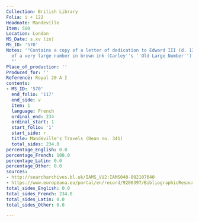 ```yaml
---
Collection: British Library
Folia: i + 122
Headnote: Mandeville
Item: 580
Location: London
MS_Date: s.xv (in)
MS_ID: '570'
Notes: '"Contains a copy of a letter of dedication to Edward III (d. 1377). ?Shelfmark
  of a very large number in brown ink (Carley''s ''Old Large Number'') 59 (f. i).
  "'
Place_of_production: ''
Produced_for: ''
Reference: Royal 20 A I
contents:
- MS_ID: '570'
  end_folio: '117'
  end_side: v
  item: 1
  language: French
  ordinal_end: 234
  ordinal_start: 1
  start_folio: '1'
  start_side: r
  title: Mandeville's Travels (Dean no. 341)
  total_sides: 234.0
percentage_English: 0.0
percentage_French: 100.0
percentage_Latin: 0.0
percentage_Other: 0.0
sources:
- http://searcharchives.bl.uk/IAMS_VU2:IAMS040-002107640
- https://www.europeana.eu/portal/en/record/9200397/BibliographicResource_3000126277706.html
total_sides_English: 0.0
total_sides_French: 234.0
total_sides_Latin: 0.0
total_sides_Other: 0.0

---
```

